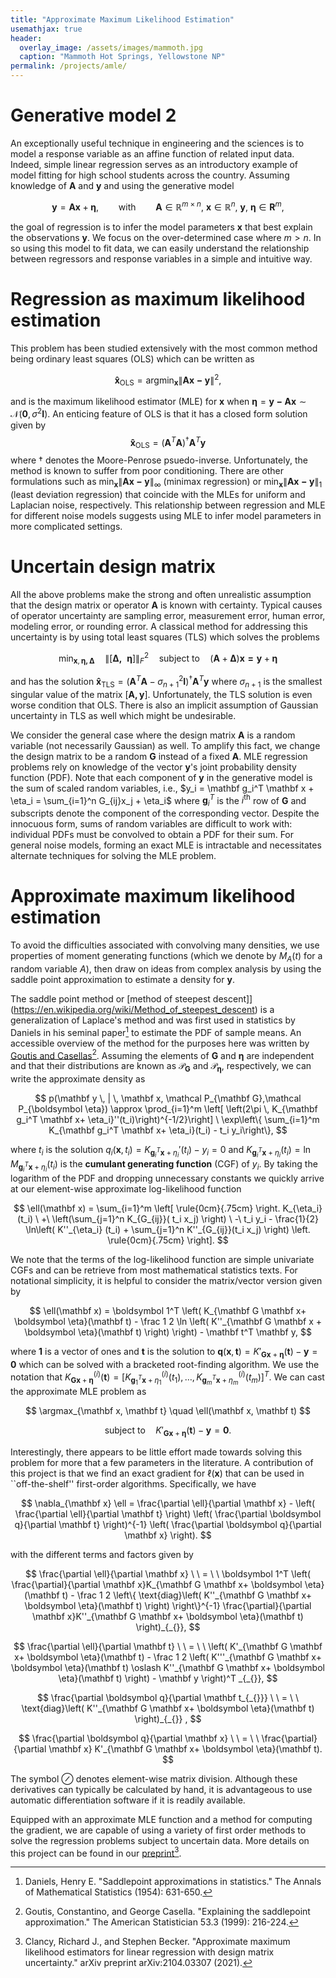 ```yaml
---
title: "Approximate Maximum Likelihood Estimation"
usemathjax: true
header:
  overlay_image: /assets/images/mammoth.jpg
  caption: "Mammoth Hot Springs, Yellowstone NP"
permalink: /projects/amle/
---
```

# Generative model 2

An exceptionally useful technique in engineering and the sciences is to model a response variable as an affine function of related input data. Indeed, simple linear regression serves as an introductory example of model fitting for high school students across the country. Assuming knowledge of $\mathbf{A}$ and $\mathbf{y}$ and using the generative model

$$
\mathbf{y} = \mathbf{A} \mathbf{x} + \boldsymbol{\eta}, \qquad \text{with} \qquad \mathbf{A} \in \mathbb{R}^{m \times n}, \ \mathbf{x} \in \mathbb{R}^n, \ \mathbf{y}, \  \boldsymbol{\eta} \in \mathbf{R}^m,
$$

the goal of regression is to infer the model parameters $\mathbf{x}$ that best explain the observations $\mathbf{y}$. We focus on the over-determined case where $m>n$. In so using this model to fit data, we can easily understand the relationship between regressors and response variables in a simple and intuitive way.

# Regression as maximum likelihood estimation

This problem has been studied extensively with the most common method being ordinary least squares (OLS) which can be written as

$$
\mathbf{\hat x}_{\text{OLS}} = \text{argmin}_{\mathbf{x}} \| \mathbf{A x - y}\|^2,
$$

and is the maximum likelihood estimator (MLE) for $\mathbf{x}$ when $\boldsymbol{\eta} = \mathbf{y-A x} \sim \mathcal{N} (\boldsymbol{0}, \sigma^2 \mathbf{I})$. An enticing feature of OLS is that it has a closed form solution given by 
$$\mathbf{\hat x}_{\text{OLS}} = (\mathbf{A}^T \mathbf{A})^\dag \mathbf{A}^T \mathbf{y}$$ where $\dag$ denotes the Moore-Penrose psuedo-inverse. Unfortunately, the method is known to suffer from poor conditioning. There are other formulations such as $\min_{\mathbf{x}} \| \mathbf{A x - y} \|_{\infty}$ (minimax regression) or $\min_{\mathbf{x}} \| \mathbf{A x - y} \|_1$ (least deviation regression) that coincide with the MLEs for uniform and Laplacian noise, respectively. This relationship between regression and MLE for different noise models suggests using MLE to infer model parameters in more complicated settings.

# Uncertain design matrix

All the above problems make the strong and often unrealistic assumption that the design matrix or operator $\mathbf{A}$ is known with certainty. Typical causes of operator uncertainty are sampling error, measurement error, human error, modeling error, or rounding error. A classical method for addressing this uncertainty is by using total least squares (TLS) which solves the problems

$$
\min_{\mathbf{x}, \boldsymbol{\eta, \Delta}}  \quad \big\| [\boldsymbol{ \Delta, \ \ \eta}] \big\|^2_F \quad \text{subject to} \quad  (\mathbf{A} + \boldsymbol{\Delta}) \mathbf{x = y} + \boldsymbol{\eta}
$$

and has the solution $\mathbf{\hat x}_{\text{TLS}} = (\mathbf{A}^T \mathbf{A} - \sigma_{n+1}^2 \mathbf{I})^\dag \mathbf{A}^T \mathbf{y}$ where $\sigma_{n+1}$ is the smallest singular value of the matrix $[\mathbf{A, y}]$. Unfortunately, the TLS solution is even worse condition that OLS. There is also an implicit assumption of Gaussian uncertainty in TLS as well which might be undesirable. 

We consider the general case where the design matrix $\mathbf{A}$ is a random variable (not necessarily Gaussian) as well. To amplify this fact, we change the design matrix to be a random $\mathbf G$ instead of a fixed $\mathbf A$. MLE regression problems rely on knowledge of the vector $\mathbf y$'s joint probability density function (PDF). Note that each component of $\mathbf y$ in the generative model is the sum of scaled random variables, i.e., $y_i = \mathbf g_i^T \mathbf x + \eta_i = \sum_{i=1}^n G_{ij}x_j + \eta_i$ where $\mathbf g_i^T$ is the $i^\text{th}$ row of $\mathbf G$ and subscripts denote the component of the corresponding vector. Despite the innocuous form, sums of random variables are difficult to work with: individual PDFs must be convolved to obtain a PDF for their sum. For general noise models, forming an exact MLE is intractable and necessitates alternate techniques for solving the MLE problem.

# Approximate maximum likelihood estimation

To avoid the difficulties associated with convolving many densities, we use properties of moment generating functions (which we denote by $M_A(t)$ for a random variable $A$), then draw on ideas from complex analysis by using the saddle point approximation to estimate a density for $\mathbf y$.

The saddle point method or [method of steepest descent]](https://en.wikipedia.org/wiki/Method_of_steepest_descent) is a generalization of Laplace's method and was first used in statistics by Daniels in his seminal paper[^1] to estimate the PDF of sample means. An accessible overview of the method for the purposes here was written by [Goutis and Casellas](https://www.tandfonline.com/doi/abs/10.1080/00031305.1999.10474463?casa_token=WdBajCdgWu8AAAAA%3ATfkJRURS_IiM34aU321ekY6n3JTeiB80j9FpZxZWkqC2GpyI_fYfghhyDu1qhF_BfwgvTKLgvJZJ&)[^2]. Assuming the elements of $\mathbf G$ and $\boldsymbol \eta$ are independent and that their distributions are known as $\mathcal  P_{\mathbf G}$ and $\mathcal  P_{\boldsymbol \eta}$, respectively, we can write the approximate density as

$$
p(\mathbf y \, | \, \mathbf x, \mathcal  P_{\mathbf G},\mathcal  P_{\boldsymbol \eta}) \approx \prod_{i=1}^m \left[ \left(2\pi \, K_{\mathbf g_i^T \mathbf x+ \eta_i}''(t_i)\right)^{-1/2}\right]  \ \exp\left\{ \sum_{i=1}^m K_{\mathbf g_i^T \mathbf x+ \eta_i}(t_i) - t_i y_i\right\},
$$

where $t_i$ is the solution $q_i(\mathbf x, t_i) = K_{\mathbf g_i^T \mathbf x + \eta_i}'(t_i) - y_i = 0$ and $K_{\mathbf g_i^T \mathbf x + \eta_i}(t_i) = \ln M_{\mathbf g_i^T \mathbf x + \eta_i}(t_i)$ is the **cumulant generating function** (CGF) of $y_i$. By taking the logarithm of the PDF and dropping unnecessary constants we quickly arrive at our element-wise approximate log-likelihood function

$$
\ell(\mathbf x) = \sum_{i=1}^m  \left[ \rule{0cm}{.75cm} \right.  K_{\eta_i}(t_i) \ +\  \left(\sum_{j=1}^n K_{G_{ij}}( t_i x_j) \right)
\ -\  t_i y_i - \frac{1}{2} \ln\left( K''_{\eta_i} (t_i) + \sum_{j=1}^n K''_{G_{ij}}(t_i x_j) \right)  \left. \rule{0cm}{.75cm} \right].
$$

We note that the terms of the log-likelihood function are simple univariate CGFs and can be retrieve from most mathematical statistics texts. For notational simplicity, it is helpful to consider the matrix/vector version given by

$$
\ell(\mathbf x) = \boldsymbol 1^T \left( K_{\mathbf G \mathbf x+ \boldsymbol \eta}(\mathbf t) - \frac 1 2 \ln \left( K''_{\mathbf G \mathbf x + \boldsymbol \eta}(\mathbf t)   \right) \right) - \mathbf t^T \mathbf y,
$$

where $\mathbf 1$ is a vector of ones and $\mathbf t$ is the solution to $\mathbf q(\mathbf x, \mathbf t) = K'_{\mathbf G \mathbf x + \boldsymbol \eta}(\mathbf t) - \mathbf y = \mathbf 0$ which can be solved with a bracketed root-finding algorithm. We use the notation that $K^{(i)}_{\mathbf G \mathbf x + \boldsymbol \eta}(\mathbf t) = [K^{(i)}_{\mathbf g_1^T \mathbf x + \eta_1}(t_1), \, \dots, K^{(i)}_{\mathbf g_m^T \mathbf x + \eta_m}(t_m)]^T$. We can cast the approximate MLE problem as

$$
\argmax_{\mathbf x, \mathbf t} \quad \ell(\mathbf x, \mathbf t)
$$

$$
\text{subject to} \quad K'_{\mathbf G \mathbf x+ \boldsymbol \eta}(\mathbf t) - \mathbf y= \boldsymbol 0.
$$

Interestingly, there appears to be little effort made towards solving this problem for more that a few parameters in the literature. A contribution of this project is that we find an exact gradient for $\ell(\mathbf x)$ that can be used in ``off-the-shelf'' first-order algorithms. Specifically, we have

$$
\nabla_{\mathbf x} \ell = \frac{\partial \ell}{\partial \mathbf x}  - \left( \frac{\partial \ell}{\partial \mathbf t} \right) \left( \frac{\partial \boldsymbol q}{\partial \mathbf t} \right)^{-1}  \left( \frac{\partial \boldsymbol q}{\partial \mathbf x} \right).
$$

with the different terms and factors given by

$$
\frac{\partial \ell}{\partial \mathbf x} \ \ = \ \  \boldsymbol 1^T \left(   \frac{\partial}{\partial \mathbf x}K_{\mathbf G \mathbf x+ \boldsymbol \eta}(\mathbf t) - \frac 1 2 \left\{ \text{diag}\left( K''_{\mathbf G \mathbf x+ \boldsymbol \eta}(\mathbf t) \right)  \right\}^{-1} \frac{\partial}{\partial \mathbf x}K''_{\mathbf G \mathbf x+ \boldsymbol \eta}(\mathbf t)    \right)_{_{}},
$$

$$
\frac{\partial \ell}{\partial \mathbf t} \ \ = \ \  \left( K'_{\mathbf G \mathbf x+ \boldsymbol \eta}(\mathbf t) - \frac 1 2 \left( K'''_{\mathbf G \mathbf x+ \boldsymbol \eta}(\mathbf t) \oslash K''_{\mathbf G \mathbf x+ \boldsymbol \eta}(\mathbf t) \right) - \mathbf y \right)^T _{_{}},
$$

$$
\frac{\partial \boldsymbol q}{\partial \mathbf t_{_{}}}  \ \ = \ \   \text{diag}\left( K''_{\mathbf G \mathbf x+ \boldsymbol \eta}(\mathbf t) \right)_{_{}} ,
$$

$$
\frac{\partial \boldsymbol q}{\partial \mathbf x} \ \ = \ \   \frac{\partial}{\partial \mathbf x}  K'_{\mathbf G \mathbf x+ \boldsymbol \eta}(\mathbf t).
$$

The symbol $\oslash$ denotes element-wise matrix division. Although these derivatives can typically be calculated by hand, it is advantageous to use automatic differentiation software if it is readily available.

Equipped with an approximate MLE function and a method for computing the gradient, we are capable of using a variety of first order methods to solve the regression problems subject to uncertain data. More details on this project can be found in our [preprint](https://arxiv.org/pdf/2104.03307)[^3].

[^1]: Daniels, Henry E. "Saddlepoint approximations in statistics." The Annals of Mathematical Statistics (1954): 631-650.
    
[^2]: Goutis, Constantino, and George Casella. "Explaining the saddlepoint approximation." The American Statistician 53.3 (1999): 216-224.
    
[^3]: Clancy, Richard J., and Stephen Becker. "Approximate maximum likelihood estimators for linear regression with design matrix uncertainty." arXiv preprint arXiv:2104.03307 (2021).
